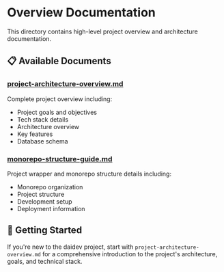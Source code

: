 # Overview Documentation

This directory contains high-level project overview and architecture documentation.

## 📋 Available Documents

### [project-architecture-overview.md](./project-architecture-overview.md)
Complete project overview including:
- Project goals and objectives
- Tech stack details
- Architecture overview
- Key features
- Database schema

### [monorepo-structure-guide.md](./monorepo-structure-guide.md)
Project wrapper and monorepo structure details including:
- Monorepo organization
- Project structure
- Development setup
- Deployment information

## 🚀 Getting Started

If you're new to the daidev project, start with `project-architecture-overview.md` for a comprehensive introduction to the project's architecture, goals, and technical stack. 
